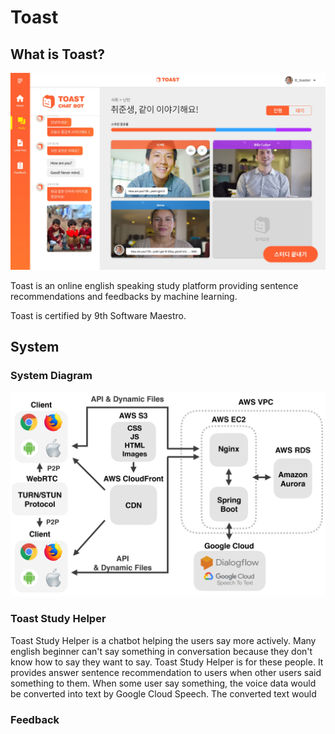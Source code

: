 # Toast
## What is Toast?
![study](study.jpg)

Toast is an online english speaking study platform providing sentence recommendations and feedbacks by machine learning.

Toast is certified by 9th Software Maestro.

## System
### System Diagram
![system](system.png)

### Toast Study Helper
Toast Study Helper is a chatbot helping the users say more actively. Many english beginner can't say something in conversation because they don't know how to say they want to say. Toast Study Helper is for these people. It provides answer sentence recommendation to users when other users said something to them. When some user say something, the voice data would be converted into text by Google Cloud Speech. The converted text would 

### Feedback
